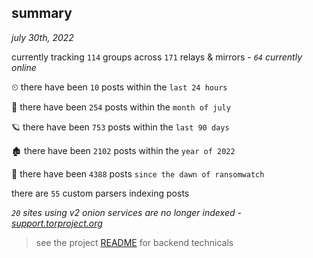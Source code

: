 
## summary
_july 30th, 2022_

currently tracking `114` groups across `171` relays & mirrors - _`64` currently online_

⏲ there have been `10` posts within the `last 24 hours`

🦈 there have been `254` posts within the `month of july`

🪐 there have been `753` posts within the `last 90 days`

🏚 there have been `2102` posts within the `year of 2022`

🦕 there have been `4388` posts `since the dawn of ransomwatch`

there are `55` custom parsers indexing posts

_`20` sites using v2 onion services are no longer indexed - [support.torproject.org](https://support.torproject.org/onionservices/v2-deprecation/)_

> see the project [README](https://github.com/joshhighet/ransomwatch#ransomwatch--) for backend technicals
